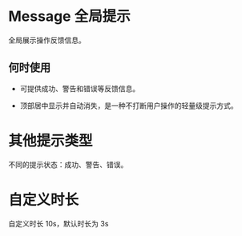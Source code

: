 # Message 全局提示

全局展示操作反馈信息。

## 何时使用

- 可提供成功、警告和错误等反馈信息。

- 顶部居中显示并自动消失，是一种不打断用户操作的轻量级提示方式。

<code src="./demos/basic.tsx"></code>

# 其他提示类型

不同的提示状态：成功、警告、错误。

<code src="./demos/type.tsx"></code>

# 自定义时长

自定义时长 10s，默认时长为 3s

<code src="./demos/duration.tsx"></code>
